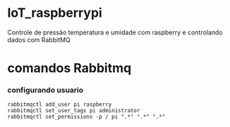 ﻿# IoT_raspberrypi
Controle de pressão temperatura e umidade com raspberry e controlando dados com RabbitMQ



# comandos Rabbitmq

### configurando usuario
```shell
rabbitmqctl add_user pi raspberry
rabbitmqctl set_user_tags pi administrator
rabbitmqctl set_permissions -p / pi ".*" ".*" ".*"
```

